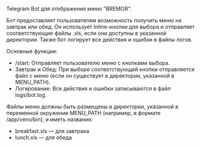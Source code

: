 
Telegram Bot для отображения меню "BREMOR".

Бот предоставляет пользователям возможность получить меню на завтрак или обед.
Он использует Inline-кнопки для выбора и отправляет соответствующие файлы .xls,
если они доступны в указанной директории. Также бот логирует все действия
и ошибки в файлы логов.

Основные функции:
- /start: Отправляет пользователю меню с кнопками выбора.
- Завтрак и Обед: При выборе соответствующей кнопки отправляется
  файл с меню (если он существует в директории, указанной в MENU_PATH).
- Логирование: Все действия и ошибки записываются в файл logs/bot.log.

Файлы меню должны быть размещены в директории, указанной в переменной
окружения MENU_PATH (например, в формате /app/venv/bin), и иметь названия:
- breakfast.xls — для завтрака
- lunch.xls — для обеда

